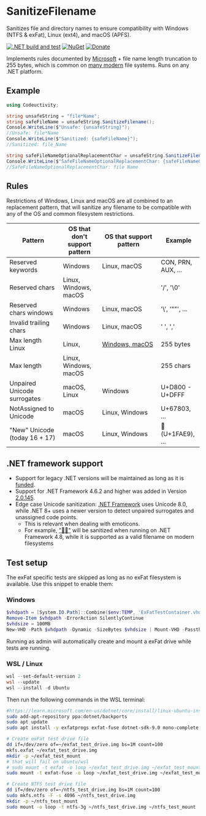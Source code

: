 # SanitizeFilename

Sanitizes file and directory names to ensure compatibility with Windows (NTFS & exFat), Linux (ext4), and macOS (APFS).

[![.NET build and test](https://github.com/Codeuctivity/SanitizeFilename/actions/workflows/dotnet.yml/badge.svg)](https://github.com/Codeuctivity/SanitizeFilename/actions/workflows/dotnet.yml) [![NuGet](https://img.shields.io/nuget/v/Codeuctivity.SanitizeFilename.svg)](https://www.nuget.org/packages/Codeuctivity.SanitizeFilename/) [![Donate](https://img.shields.io/static/v1?label=Paypal&message=Donate&color=informational)](https://www.paypal.com/donate?hosted_button_id=7M7UFMMRTS7UE)

Implements rules documented by [Microsoft](https://docs.microsoft.com/en-us/windows/win32/fileio/naming-a-file#naming-conventions) + file name length truncation to 255 bytes, which is common on [many modern](https://en.wikipedia.org/wiki/Comparison_of_file_systems) file systems. Runs on any .NET platform.

## Example

```csharp
using Codeuctivity;

string unsafeString = "file*Name";
string safeFileName = unsafeString.SanitizeFilename();
Console.WriteLine($"Unsafe: {unsafeString}");
//Unsafe: file*Name
Console.WriteLine($"Sanitized: {safeFileName}");
//Sanitized: file_Name

string safeFileNameOptionalReplacementChar = unsafeString.SanitizeFilename(' ');
Console.WriteLine($"SafeFileNameOptionalReplacementChar: {safeFileNameOptionalReplacementChar}");
//SafeFileNameOptionalReplacementChar: file Name
```

## Rules

Restrictions of Windows, Linux and macOS are all combined to an replacement pattern, that will sanitize any filename to be compatible with any of the OS and common filesystem restrictions.

| Pattern                       | OS that don't support pattern | OS that support pattern | Example            |
| ----------------------------- | ----------------------------- | ----------------------- | ------------------ |
| Reserved keywords             | Windows                       | Linux, macOS             | CON, PRN, AUX, ... |
| Reserved chars                | Linux, Windows, macOS           |                         | '/', '\0'          |
| Reserved chars windows       | Windows                       | Linux, macOS             | '\\\', '""', ...   |
| Invalid trailing chars        | Windows                       | Linux, macOS             | ' ', ','           |
| Max length Linux              | Linux,                        | [Windows, macOS](https://github.com/Codeuctivity/SanitizeFilename/blob/387103492098cd9cef0f8596a96dc6c2dfe2eba3/SanitizeFilenameTests/FilenameTests/LinuxSpecificTests.cs#L20)          | 255 bytes          |
| Max length                    | Linux, Windows, macOS           |                         | 255 chars          |
| Unpaired Unicode surrogates   | macOS, Linux                    | Windows                 | U+D800 - U+DFFF    |
| NotAssigned to Unicode        | macOS                           | Linux, Windows          | U+67803, ...       |
| "New" Unicode (today 16 + 17) | macOS                           | Linux, Windows          | 🫩 (U+1FAE9), ...  |

## .NET framework support

- Support for legacy .NET versions will be maintained as long as it is [funded](https://github.com/sponsors/Codeuctivity).
- Support for .NET Framework 4.6.2 and higher was added in Version [2.0.145](https://www.nuget.org/packages/Codeuctivity.SanitizeFilename/2.0.145).
- Edge case Unicode sanitization: [.NET Framework](https://learn.microsoft.com/en-us/dotnet/framework/whats-new/#character-categories) uses Unicode 8.0, while .NET 8+ uses a newer version to detect unpaired surrogates and unassigned code points.
  - This is relevant when dealing with emoticons.
  - For example, [&#34;💏🏻&#34;](https://emojipedia.org/kiss-light-skin-tone) will be sanitized when running on .NET Framework 4.8, while it is supported as a valid filename on modern filesystems

## Test setup

The exFat specific tests are skipped as long as no exFat filesystem is available. Use this snippet to enable them:

### Windows

```powershell
$vhdpath = [System.IO.Path]::Combine($env:TEMP, 'ExFatTestContainer.vhd')
Remove-Item $vhdpath -ErrorAction SilentlyContinue
$vhdsize = 100MB
New-VHD -Path $vhdpath -Dynamic -SizeBytes $vhdsize | Mount-VHD -Passthru |Initialize-Disk -Passthru |New-Partition -AssignDriveLetter -UseMaximumSize |Format-Volume -FileSystem 'exFAT' -Confirm:$false  -NewFileSystemLabel '{exfatLabel}' -Force|Out-Null
```

Running as admin will automatically create and mount a exFat drive while tests are running.

### WSL / Linux

```powershell
wsl --set-default-version 2
wsl --update
wsl --install -d Ubuntu
```

Then run the following commands in the WSL terminal:
```bash
#https://learn.microsoft.com/en-us/dotnet/core/install/linux-ubuntu-install?tabs=dotnet9&pivots=os-linux-ubuntu-2404
sudo add-apt-repository ppa:dotnet/backports
sudo apt update
sudo apt install -y exfatprogs exfat-fuse dotnet-sdk-9.0 mono-complete ntfs-3g

# Create exFat test drive file
dd if=/dev/zero of=~/exfat_test_drive.img bs=1M count=100
mkfs.exfat ~/exfat_test_drive.img
mkdir -p ~/exfat_test_mount
# that will fail on ubuntu/wsl
# sudo mount -t exfat -o loop ~/exfat_test_drive.img ~/exfat_test_mount
sudo mount -t exfat-fuse -o loop ~/exfat_test_drive.img ~/exfat_test_mount

# Create NTFS test drive file
dd if=/dev/zero of=~/ntfs_test_drive.img bs=1M count=100
sudo mkfs.ntfs -F -s 4096 ~/ntfs_test_drive.img
mkdir -p ~/ntfs_test_mount
sudo mount -o loop -t ntfs-3g ~/ntfs_test_drive.img ~/ntfs_test_mount
```